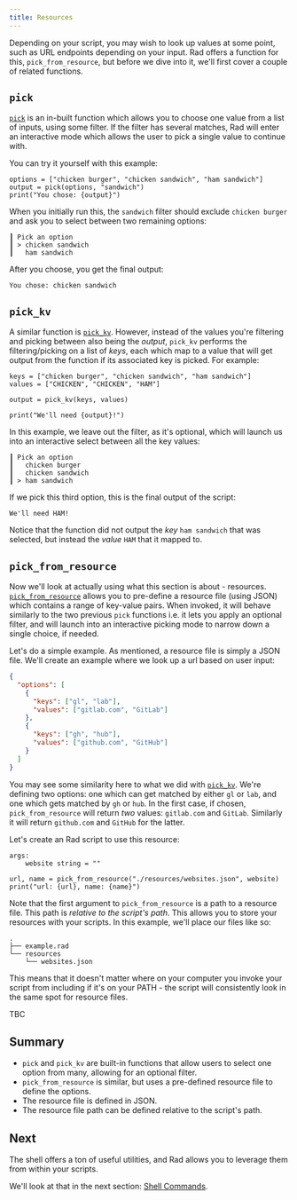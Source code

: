 ```yaml
---
title: Resources
---
```


Depending on your script, you may wish to look up values at some point, such as URL endpoints depending on your input. Rad offers a function for this, `pick_from_resource`, but before we dive into it, we'll first cover a couple of related functions.

## `pick`

[`pick`](../reference/functions.md#pick) is an in-built function which allows you to choose one value from a list of inputs, using some filter. If the filter has several matches, Rad will enter an interactive mode which allows the user to pick a single value to continue with.

You can try it yourself with this example:

```rad
options = ["chicken burger", "chicken sandwich", "ham sandwich"]
output = pick(options, "sandwich")
print("You chose: {output}")
```

When you initially run this, the `sandwich` filter should exclude `chicken burger` and ask you to select between two remaining options:

```
┃ Pick an option
┃ > chicken sandwich
┃   ham sandwich
```

After you choose, you get the final output:

```
You chose: chicken sandwich
```

## `pick_kv`

A similar function is [`pick_kv`](../reference/functions.md#pick_kv). However, instead of the values you're filtering and picking between also being the *output*, `pick_kv` performs the filtering/picking on a list of *keys*, each which map to a value that will get output from the function if its associated key is picked. For example:

```rad
keys = ["chicken burger", "chicken sandwich", "ham sandwich"]
values = ["CHICKEN", "CHICKEN", "HAM"]

output = pick_kv(keys, values)

print("We'll need {output}!")
```

In this example, we leave out the filter, as it's optional, which will launch us into an interactive select between all the key values:

```
┃ Pick an option
┃   chicken burger
┃   chicken sandwich
┃ > ham sandwich
```

If we pick this third option, this is the final output of the script:

```
We'll need HAM!
```

Notice that the function did not output the *key* `ham sandwich` that was selected, but instead the *value* `HAM` that it mapped to.

## `pick_from_resource`

Now we'll look at actually using what this section is about - resources. [`pick_from_resource`](../reference/functions.md#pick_from_resource) allows you to pre-define a resource file (using JSON) which contains a range of key-value pairs. When invoked, it will behave similarly to the two previous `pick` functions i.e. it lets you apply an optional filter, and will launch into an interactive picking mode to narrow down a single choice, if needed.

Let's do a simple example. As mentioned, a resource file is simply a JSON file. We'll create an example where we look up a url based on user input:

```json title="websites.json"
{
  "options": [
    {
      "keys": ["gl", "lab"],
      "values": ["gitlab.com", "GitLab"]
    },
    {
      "keys": ["gh", "hub"],
      "values": ["github.com", "GitHub"]
    }
  ]
}
```

You may see some similarity here to what we did with [`pick_kv`](#pick_kv). We're defining two options: one which can get matched by either `gl` or `lab`, and one which gets matched by `gh` or `hub`. In the first case, if chosen, `pick_from_resource` will return *two* values: `gitlab.com` and `GitLab`. Similarly it will return `github.com` and `GitHub` for the latter.

Let's create an Rad script to use this resource:

```rad title="example.rad"
args:
    website string = ""

url, name = pick_from_resource("./resources/websites.json", website)
print("url: {url}, name: {name}")
```

Note that the first argument to `pick_from_resource` is a path to a resource file. This path is *relative to the script's path*.
This allows you to store your resources with your scripts. In this example, we'll place our files like so:

```
.
├── example.rad
└── resources
    └── websites.json
```

This means that it doesn't matter where on your computer you invoke your script from including if it's on your PATH - the script will consistently look in the same spot for resource files.

TBC

[//]: # (todo make pick_from_resource interactively select!)

## Summary

- `pick` and `pick_kv` are built-in functions that allow users to select one option from many, allowing for an optional filter.
- `pick_from_resource` is similar, but uses a pre-defined resource file to define the options.
- The resource file is defined in JSON.
- The resource file path can be defined relative to the script's path.

## Next

The shell offers a ton of useful utilities, and Rad allows you to leverage them from within your scripts.

We'll look at that in the next section: [Shell Commands](./shell-commands.md).
